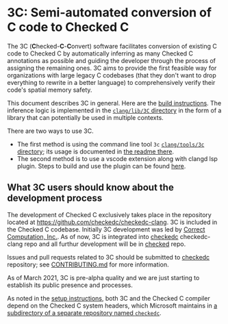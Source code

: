 # 3C: Semi-automated conversion of C code to Checked C

The 3C (**C**hecked-**C**-**C**onvert) software facilitates conversion
of existing C code to Checked C by automatically inferring as many
Checked C annotations as possible and guiding the developer through
the process of assigning the remaining ones. 3C aims to provide the
first feasible way for organizations with large legacy C codebases
(that they don't want to drop everything to rewrite in a better
language) to comprehensively verify their code's spatial memory
safety.

This document describes 3C in general. Here are the [build
instructions](INSTALL.md). The inference logic is implemented in the
[`clang/lib/3C` directory](../../../lib/3C) in the form of a library
that can potentially be used in multiple contexts.

There are two ways to
use 3C.
- The first method is using the command line tool `3c` 
[`clang/tools/3c` directory](../../../tools/3c); its usage is
documented in [the readme there](../../../tools/3c/README.md).
- The second method is to use a vscode extension along with
clangd lsp plugin. Steps to build and use the plugin can be
found [here](https://3clsp.github.io/).

## What 3C users should know about the development process

The development of Checked C exclusively takes place in the repository
located at https://github.com/checkedc/checkedc-clang. 3C is included
in the Checked C codebase. Initially 3C development was led by [Correct
Computation, Inc.](https://correctcomputation.com/). As of now, 3C is
integrated into [checkedc](https://github.com/checkedc/checkedc-clang)
checkedc-clang repo and all furthur development will be in
[checked](https://github.com/checkedc/checkedc-clang) repo.

Issues and pull requests related to 3C should be submitted to 
[checkedc](https://github.com/checkedc/checkedc-clang)
repository; see [CONTRIBUTING.md](CONTRIBUTING.md) for more
information.

As of March 2021, 3C is pre-alpha quality and we are just starting to
establish its public presence and processes.

As noted in the [setup instructions](INSTALL.md#basics), both 3C and
the Checked C compiler depend on the Checked C system headers, which
Microsoft maintains in [a subdirectory of a separate repository named
`checkedc`](https://github.com/microsoft/checkedc/tree/main/include).
